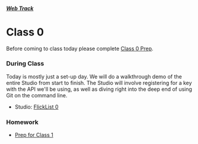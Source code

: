 ##### [Web Track](../..)

# Class 0

Before coming to class today please complete [Class 0 Prep](../class0-prep).

### During Class

Today is mostly just a set-up day. We will do a walkthrough demo of the entire Studio from start to finish. The Studio will involve registering for a key with the API we'll be using, as well as diving right into the deep end of using Git on the command line.

* Studio: [FlickList 0](../studios/flicklist-0)

### Homework

* [Prep for Class 1](../class1-prep)
 

